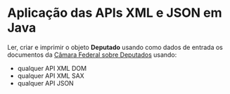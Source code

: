 # Aplicação das APIs XML e JSON em Java

Ler, criar e imprimir o objeto **Deputado** usando como dados de entrada os documentos da [Câmara Federal sobre Deputados](https://dadosabertos.camara.leg.br/swagger/api.html#staticfile) usando:

* qualquer API XML DOM
* qualquer API XML SAX
* qualquer API JSON
